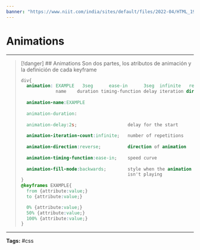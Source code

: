 ```yaml
---
banner: "https://www.niit.com/india/sites/default/files/2022-04/HTML_1920x565px.jpg"
---
```


# Animations
<hr> 

> [!danger] ## Animations
> Son dos partes, los atributos de animación y la definición de cada keyframe
> ```css
> div{
> 	animation: EXAMPLE   3seg      ease-in      3seg  infinite   reverse;
> 			   name    duration timing-function delay iteration direction
> 	
> 	animation-name:EXAMPLE
> 	
> 	animation-duration:
> 	
> 	animation-delay:2s;                   delay for the start
> 	
> 	animation-iteration-count:infinite;   number of repetitions
> 	
> 	animation-direction:reverse;          direction of animation
> 	
> 	animation-timing-function:ease-in;    speed curve
> 	
> 	animation-fill-mode:backwards;        style when the animation 
> 										  isn't playing
> }
> @keyframes EXAMPLE{
> 	from {attribute:value;}
> 	to {attribute:value;}
> 
> 	0% {attribute:value;}
> 	50% {attribute:value;}
> 	100% {attribute:value;}
> }
> ```
<hr>
<b>Tags:</b> #css 